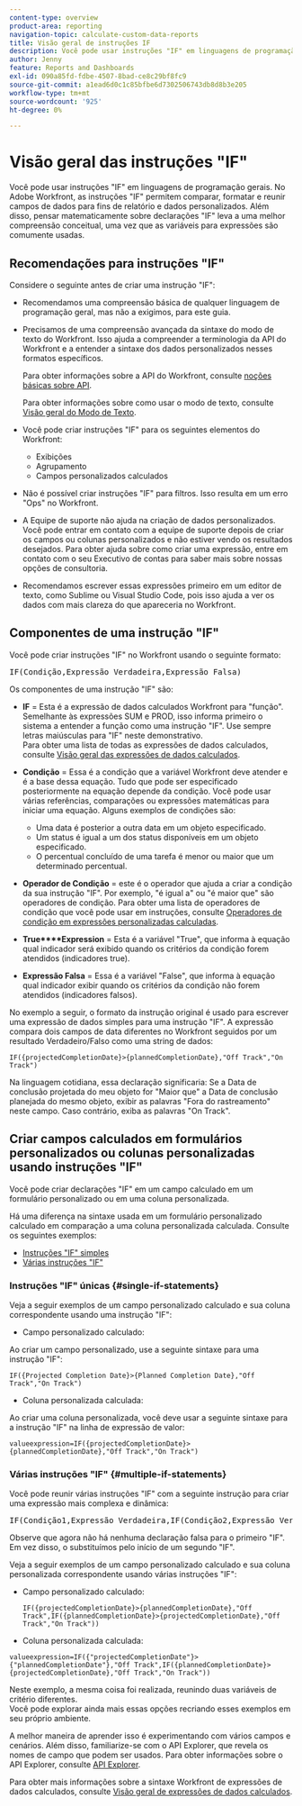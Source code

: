 ```yaml
---
content-type: overview
product-area: reporting
navigation-topic: calculate-custom-data-reports
title: Visão geral de instruções IF
description: Você pode usar instruções "IF" em linguagens de programação gerais. No Adobe Workfront, as instruções "IF" permitem comparar, formatar e reunir campos de dados para fins de relatório e dados personalizados. Além disso, pensar matematicamente sobre declarações "IF" leva a uma melhor compreensão conceitual, uma vez que as variáveis para expressões são comumente usadas.
author: Jenny
feature: Reports and Dashboards
exl-id: 090a85fd-fdbe-4507-8bad-ce8c29bf8fc9
source-git-commit: a1ead6d0c1c85bfbe6d7302506743db8d8b3e205
workflow-type: tm+mt
source-wordcount: '925'
ht-degree: 0%

---
```


# Visão geral das instruções &quot;IF&quot;

<!-- Audited: 1/2024 -->

Você pode usar instruções &quot;IF&quot; em linguagens de programação gerais. No Adobe Workfront, as instruções &quot;IF&quot; permitem comparar, formatar e reunir campos de dados para fins de relatório e dados personalizados. Além disso, pensar matematicamente sobre declarações &quot;IF&quot; leva a uma melhor compreensão conceitual, uma vez que as variáveis para expressões são comumente usadas.

## Recomendações para instruções &quot;IF&quot;

Considere o seguinte antes de criar uma instrução &quot;IF&quot;:

* Recomendamos uma compreensão básica de qualquer linguagem de programação geral, mas não a exigimos, para este guia.
* Precisamos de uma compreensão avançada da sintaxe do modo de texto do Workfront. Isso ajuda a compreender a terminologia da API do Workfront e a entender a sintaxe dos dados personalizados nesses formatos específicos.

  Para obter informações sobre a API do Workfront, consulte [noções básicas sobre API](../../../wf-api/general/api-basics.md).

  Para obter informações sobre como usar o modo de texto, consulte [Visão geral do Modo de Texto](../../../reports-and-dashboards/reports/text-mode/understand-text-mode.md).

* Você pode criar instruções &quot;IF&quot; para os seguintes elementos do Workfront:

   * Exibições
   * Agrupamento
   * Campos personalizados calculados

* Não é possível criar instruções &quot;IF&quot; para filtros. Isso resulta em um erro &quot;Ops&quot; no Workfront.
* A Equipe de suporte não ajuda na criação de dados personalizados. Você pode entrar em contato com a equipe de suporte depois de criar os campos ou colunas personalizados e não estiver vendo os resultados desejados. Para obter ajuda sobre como criar uma expressão, entre em contato com o seu Executivo de contas para saber mais sobre nossas opções de consultoria.
* Recomendamos escrever essas expressões primeiro em um editor de texto, como Sublime ou Visual Studio Code, pois isso ajuda a ver os dados com mais clareza do que apareceria no Workfront.

## Componentes de uma instrução &quot;IF&quot;

Você pode criar instruções &quot;IF&quot; no Workfront usando o seguinte formato:
<pre>IF(Condição,Expressão Verdadeira,Expressão Falsa)</pre>Os componentes de uma instrução "IF" são:

* **IF** = Esta é a expressão de dados calculados Workfront para &quot;função&quot;. Semelhante às expressões SUM e PROD, isso informa primeiro o sistema a entender a função como uma instrução &quot;IF&quot;. Use sempre letras maiúsculas para &quot;IF&quot; neste demonstrativo.\
  Para obter uma lista de todas as expressões de dados calculados, consulte [Visão geral das expressões de dados calculados](../../../reports-and-dashboards/reports/calc-cstm-data-reports/calculated-data-expressions.md).

* **Condição** = Essa é a condição que a variável Workfront deve atender e é a base dessa equação. Tudo que pode ser especificado posteriormente na equação depende da condição. Você pode usar várias referências, comparações ou expressões matemáticas para iniciar uma equação. Alguns exemplos de condições são:

   * Uma data é posterior a outra data em um objeto especificado.
   * Um status é igual a um dos status disponíveis em um objeto especificado.
   * O percentual concluído de uma tarefa é menor ou maior que um determinado percentual.

* **Operador de Condição** = este é o operador que ajuda a criar a condição da sua instrução &quot;IF&quot;. Por exemplo, &quot;é igual a&quot; ou &quot;é maior que&quot; são operadores de condição. Para obter uma lista de operadores de condição que você pode usar em instruções, consulte [Operadores de condição em expressões personalizadas calculadas](../../../reports-and-dashboards/reports/calc-cstm-data-reports/condition-operators-calculated-custom-expressions.md).

* **True****Expression** = Esta é a variável &quot;True&quot;, que informa à equação qual indicador será exibido quando os critérios da condição forem atendidos (indicadores true).

* **Expressão Falsa** = Essa é a variável &quot;False&quot;, que informa à equação qual indicador exibir quando os critérios da condição não forem atendidos (indicadores falsos).

No exemplo a seguir, o formato da instrução original é usado para escrever uma expressão de dados simples para uma instrução &quot;IF&quot;. A expressão compara dois campos de data diferentes no Workfront seguidos por um resultado Verdadeiro/Falso como uma string de dados:

```
IF({projectedCompletionDate}>{plannedCompletionDate},"Off Track","On Track")
```

Na linguagem cotidiana, essa declaração significaria: Se a Data de conclusão projetada do meu objeto for &quot;Maior que&quot; a Data de conclusão planejada do mesmo objeto, exibir as palavras &quot;Fora do rastreamento&quot; neste campo. Caso contrário, exiba as palavras &quot;On Track&quot;.

## Criar campos calculados em formulários personalizados ou colunas personalizadas usando instruções &quot;IF&quot;

Você pode criar declarações &quot;IF&quot; em um campo calculado em um formulário personalizado ou em uma coluna personalizada.

Há uma diferença na sintaxe usada em um formulário personalizado calculado em comparação a uma coluna personalizada calculada. Consulte os seguintes exemplos:

* [Instruções &quot;IF&quot; simples](#single-if-statements)
* [Várias instruções &quot;IF&quot;](#multiple-if-statements)

### Instruções &quot;IF&quot; únicas {#single-if-statements}

Veja a seguir exemplos de um campo personalizado calculado e sua coluna correspondente usando uma instrução &quot;IF&quot;:

* Campo personalizado calculado:

Ao criar um campo personalizado, use a seguinte sintaxe para uma instrução &quot;IF&quot;:

```
IF({Projected Completion Date}>{Planned Completion Date},"Off Track","On Track")
```

* Coluna personalizada calculada:

Ao criar uma coluna personalizada, você deve usar a seguinte sintaxe para a instrução &quot;IF&quot; na linha de expressão de valor:

```
valueexpression=IF({projectedCompletionDate}>{plannedCompletionDate},"Off Track","On Track")
```

### Várias instruções &quot;IF&quot; {#multiple-if-statements}

Você pode reunir várias instruções &quot;IF&quot; com a seguinte instrução para criar uma expressão mais complexa e dinâmica:

<pre>IF(Condição1,Expressão Verdadeira,IF(Condição2,Expressão Verdadeira,Expressão Falsa))</pre>Observe que agora não há nenhuma declaração falsa para o primeiro "IF". Em vez disso, o substituímos pelo início de um segundo "IF".

Veja a seguir exemplos de um campo personalizado calculado e sua coluna personalizada correspondente usando várias instruções &quot;IF&quot;:

* Campo personalizado calculado:

  ```
  IF({projectedCompletionDate}>{plannedCompletionDate},"Off Track",IF({plannedCompletionDate}>{projectedCompletionDate},"Off Track","On Track"))
  ```

* Coluna personalizada calculada:

```
valueexpression=IF({"projectedCompletionDate"}>{"plannedCompletionDate"},"Off Track",IF({plannedCompletionDate}>{projectedCompletionDate},"Off Track","On Track"))
```

Neste exemplo, a mesma coisa foi realizada, reunindo duas variáveis de critério diferentes.\
Você pode explorar ainda mais essas opções recriando esses exemplos em seu próprio ambiente.

A melhor maneira de aprender isso é experimentando com vários campos e cenários. Além disso, familiarize-se com o API Explorer, que revela os nomes de campo que podem ser usados. Para obter informações sobre o API Explorer, consulte [API Explorer](../../../wf-api/general/api-explorer.md).

Para obter mais informações sobre a sintaxe Workfront de expressões de dados calculados, consulte [Visão geral de expressões de dados calculados](../../../reports-and-dashboards/reports/calc-cstm-data-reports/calculated-data-expressions.md).
